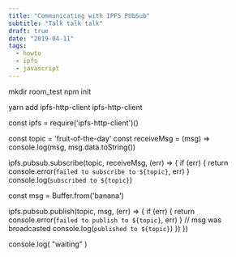 ```yaml
---
title: "Communicating with IPFS PUbSub"
subtitle: "Talk talk talk"
draft: true
date: "2019-04-11"
tags:
  - howto
  - ipfs
  - javascript
---
```


mkdir room_test
npm init

yarn add ipfs-http-client ipfs-http-client


const ipfs = require('ipfs-http-client')()

const topic = 'fruit-of-the-day'
const receiveMsg = (msg) => console.log(msg, msg.data.toString())

ipfs.pubsub.subscribe(topic, receiveMsg, (err) => {
  if (err) {
    return console.error(`failed to subscribe to ${topic}`, err)
  }
  console.log(`subscribed to ${topic}`)

  const msg = Buffer.from('banana')

  ipfs.pubsub.publish(topic, msg, (err) => {
    if (err) {
      return console.error(`failed to publish to ${topic}`, err)
    }
    // msg was broadcasted
    console.log(`published to ${topic}`)
  })
})

console.log( "waiting" )
